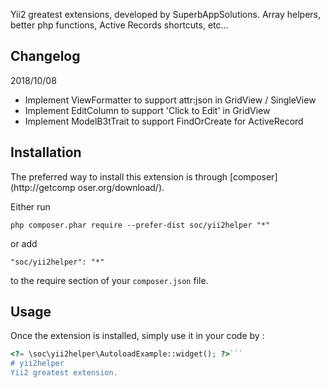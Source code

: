 Yii2 greatest extensions, developed by SuperbAppSolutions. Array helpers, better php 
functions, Active Records shortcuts, etc...

Changelog
------------
2018/10/08 
- Implement ViewFormatter to support attr:json in GridView / SingleView
- Implement EditColumn to support 'Click to Edit' in GridView
- Implement ModelB3tTrait to support FindOrCreate for ActiveRecord 



Installation
------------

The preferred way to install this extension is through [composer](http://getcomp
oser.org/download/).

Either run

```
php composer.phar require --prefer-dist soc/yii2helper "*"
```

or add

```
"soc/yii2helper": "*"
```

to the require section of your `composer.json` file.


Usage
-----

Once the extension is installed, simply use it in your code by  :

```php
<?= \soc\yii2helper\AutoloadExample::widget(); ?>```
# yii2helper
Yii2 greatest extension.


